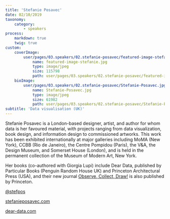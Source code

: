```yaml
---
title: 'Stefanie Posavec'
date: 02/10/2019
taxonomy:
    category:
        - speakers
process:
    markdown: true
    twig: true
custom:
    coverImage:
        user/pages/03.speakers/02.stefanie-posavec/featured-image-stefanie.jpg:
            name: featured-image-stefanie.jpg
            type: image/jpeg
            size: 115798
            path: user/pages/03.speakers/02.stefanie-posavec/featured-image-stefanie.jpg
    bioImage:
        user/pages/03.speakers/02.stefanie-posavec/Stefanie-Posavec.jpg:
            name: Stefanie-Posavec.jpg
            type: image/jpeg
            size: 61982
            path: user/pages/03.speakers/02.stefanie-posavec/Stefanie-Posavec.jpg
subtitle: 'Data visualisation (UK)'
---
```


Stefanie Posavec is a London-based designer, artist, and author for whom data is her favoured material, with projects ranging from data visualization, book design, and information design to commissioned artworks. This work has been exhibited internationally at major galleries including MoMA (New York), CCBB (Rio de Janeiro), the Centre Pompidou (Paris), the V&A, the Design Museum, and Somerset House (London), and is held in the permanent collection of the Museum of Modern Art, New York.

Her books (co-authored with Giorgia Lupi) include Dear Data, published by Particular Books (Penguin Random House UK) and Princeton Architectural Press (USA), and their new journal [Observe, Collect, Draw!](http://giorgialupi.com/observe-collect-draw) is also published by Princeton.

[@stefpos](https://twitter.com/stefpos)

[stefanieposavec.com](http://www.stefanieposavec.com/)

[dear-data.com](http://www.dear-data.com/)
